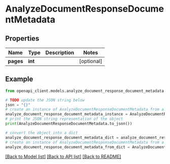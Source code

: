 # AnalyzeDocumentResponseDocumentMetadata


## Properties

Name | Type | Description | Notes
------------ | ------------- | ------------- | -------------
**pages** | **int** |  | [optional] 

## Example

```python
from openapi_client.models.analyze_document_response_document_metadata import AnalyzeDocumentResponseDocumentMetadata

# TODO update the JSON string below
json = "{}"
# create an instance of AnalyzeDocumentResponseDocumentMetadata from a JSON string
analyze_document_response_document_metadata_instance = AnalyzeDocumentResponseDocumentMetadata.from_json(json)
# print the JSON string representation of the object
print(AnalyzeDocumentResponseDocumentMetadata.to_json())

# convert the object into a dict
analyze_document_response_document_metadata_dict = analyze_document_response_document_metadata_instance.to_dict()
# create an instance of AnalyzeDocumentResponseDocumentMetadata from a dict
analyze_document_response_document_metadata_from_dict = AnalyzeDocumentResponseDocumentMetadata.from_dict(analyze_document_response_document_metadata_dict)
```
[[Back to Model list]](../README.md#documentation-for-models) [[Back to API list]](../README.md#documentation-for-api-endpoints) [[Back to README]](../README.md)


